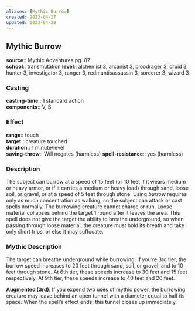 ```yaml
---
aliases: [Mythic Burrow]
created: 2023-04-27
updated: 2023-04-28
---
```


## Mythic Burrow

**source**:: Mythic Adventures pg. 87  
**school**:: transmutation
**level**:: alchemist 3, arcanist 3, bloodrager 3, druid 3, hunter 3, investigator 3, ranger 3, redmantisassassin 3, sorcerer 3, wizard 3

### Casting

**casting-time**:: 1 standard action  
**components**:: V, S

### Effect

**range**:: touch  
**target**:: creature touched  
**duration**:: 1 minute/level  
**saving-throw**:: Will negates (harmless)
**spell-resistance**:: yes (harmless)

### Description

The subject can burrow at a speed of 15 feet (or 10 feet if it wears medium or heavy armor, or if it carries a medium or heavy load) through sand, loose soil, or gravel, or at a speed of 5 feet through stone. Using *burrow* requires only as much concentration as walking, so the subject can attack or cast spells normally. The burrowing creature cannot charge or run. Loose material collapses behind the target 1 round after it leaves the area. This spell does not give the target the ability to breathe underground, so when passing through loose material, the creature must hold its breath and take only short trips, or else it may suffocate.

### Mythic Description

The target can breathe underground while burrowing. If you’re 3rd tier, the burrow speed increases to 20 feet through sand, soil, or gravel, and to 10 feet through stone. At 6th tier, these speeds increase to 30 feet and 15 feet respectively. At 9th tier, these speeds increase to 40 feet and 20 feet.  
  
**Augmented (3rd)**: If you expend two uses of mythic power, the burrowing creature may leave behind an open tunnel with a diameter equal to half its space. When the spell’s effect ends, this tunnel closes up immediately.
